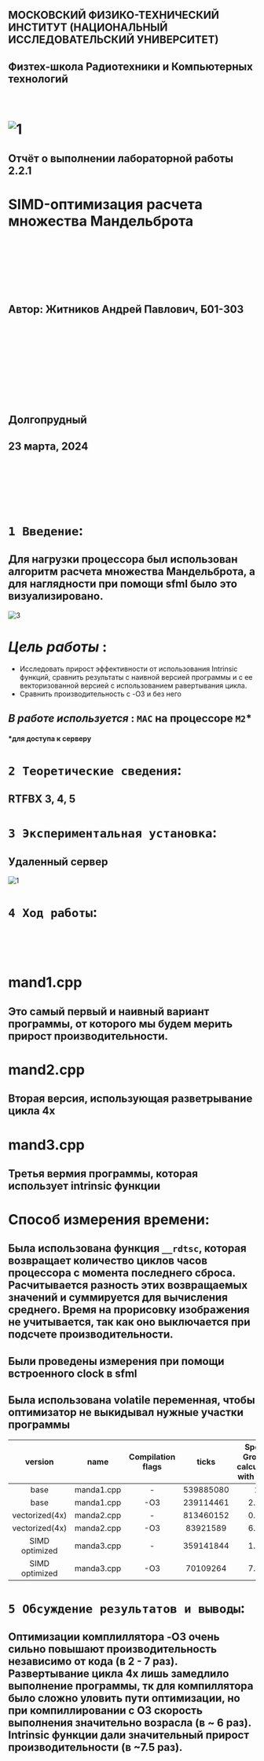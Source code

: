 ## МОСКОВСКИЙ ФИЗИКО-ТЕХНИЧЕСКИЙ ИНСТИТУТ (НАЦИОНАЛЬНЫЙ ИССЛЕДОВАТЕЛЬСКИЙ УНИВЕРСИТЕТ)

## Физтех-школа Радиотехники и Компьютерных технологий
<br/>


# ![1](/images/2.png) 

##  Отчёт о выполнении лабораторной работы 2.2.1
#  SIMD-оптимизация расчета множества Мандельброта
<br/>
<br/>
<br/>
<br/>
<br/>
<br/>

## Автор: Житников Андрей Павлович, Б01-303
<br/>
<br/>
<br/>
<br/>
<br/>
<br/>
<br/>
<br/>
<br/>

## Долгопрудный
## 23 марта, 2024
<br/>
<br/>
<br/>
<br/>
<br/>

# `1 Введение`: 

## Для нагрузки процессора был использован алгоритм  расчета множества Мандельброта, а для наглядности при помощи sfml было это визуализировано.

![3](/images/3.png)

# *Цель работы* : 
* Исследовать прирост эффективности от использования Intrinsic функций, сравнить результаты с наивной версией программы и с ее векторизованной версией с использованием равертывания цикла. 
* Сравнить производительность с -O3 и без него



## *В работе используется* : `MAC` на процессоре `M2`*
#### *для доступа к серверу
# `2 Теоретические сведения`: 
## RTFBX 3, 4, 5
# `3 Экспериментальная установка`:
## Удаленный сервер
![1](/images/1.png)
# `4 Ход работы`:

<br/>
<br/>
<br/>

# mand1.cpp
## Это самый первый и наивный вариант программы, от которого мы будем мерить прирост производительности.

# mand2.cpp
## Вторая версия, использующая разветрывание цикла 4x

# mand3.cpp
## Третья вермия программы, которая использует intrinsic функции

# Способ измерения времени:
## Была использована функция `__rdtsc`, которая возвращает количество циклов часов процессора с момента последнего сброса. Расчитывается разность этих возвращаемых значений и суммируется для вычисления среднего. Время на прорисовку изображения не учитывается, так как оно выключается при подсчете производительности.

## Были проведены измерения при помощи встроенного clock в sfml

## Была использована volatile переменная, чтобы оптимизатор не выкидывал нужные участки программы

|     version    |    name    | Compilation flags |   ticks   | Speed Growth calculated with rdtsc | FPS   | Speed Growth calculated with clock |
|:--------------:|:----------:|:-----------------:|:---------:|:----------------------------------:|-------|:----------------------------------:|
|      base      | manda1.cpp |         -         | 539885080 |                  1                 | 4.18  |                  1                 |
|      base      | manda1.cpp |        -O3        | 239114461 |                2.25                | 9.69  |                2.31                |
| vectorized(4x) | manda2.cpp |         -         | 813460152 |                0.66                | 2.50  |                0.59                |
| vectorized(4x) | manda2.cpp |        -O3        |  83921589 |                6.43                | 19.97 |                4.77                |
| SIMD optimized | manda3.cpp |         -         | 359141844 |                1.50                | 6.67  |                1.59                |
| SIMD optimized | manda3.cpp |        -O3        |  70109264 |                7.71                | 29.29 |                  7                 |


# `5 Обсуждение результатов и выводы`:

## Оптимизации комплиллятора -O3 очень сильно повышают производительность независимо от кода (в 2 - 7 раз). Развертывание цикла 4x лишь замедлило выполнение программы, тк для компиллятора было сложно уловить пути оптимизации, но при компиллировании с O3 скорость выполнения значительно возрасла (в ~ 6 раз). Intrinsic функции дали значительный прирост производительности (в ~7.5 раз).

